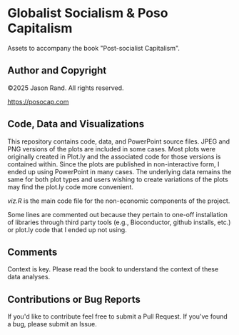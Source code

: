 # Globalist Socialism & Poso Capitalism

Assets to accompany the book "Post-socialist Capitalism".


## Author and Copyright
©2025 Jason Rand. All rights reserved.

https://posocap.com

## Code, Data and Visualizations

This repository contains code, data, and PowerPoint source files. JPEG and PNG versions of the plots are included in some cases. Most plots were originally created in Plot.ly and the associated code for those versions is contained within. Since the plots are published in non-interactive form, I ended up using PowerPoint in many cases. The underlying data remains the same for both plot types and users wishing to create variations of the plots may find the plot.ly code more convenient.

*viz.R* is the main code file for the non-economic components of the project. 

Some lines are commented out because they pertain to one-off installation of libraries through third party tools (e.g., Bioconductor, github installs, etc.) or plot.ly code that I ended up not using. 

## Comments

Context is key. Please read the book to understand the context of these data analyses.

## Contributions or Bug Reports

If you'd like to contribute feel free to submit a Pull Request. If you've found a bug, please submit an Issue.
